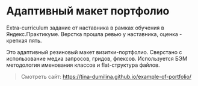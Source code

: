 # Адаптивный макет портфолио

Extra-curriculum задание от наставника в рамках обучения в Яндекс.Практикуме. Верстка прошла ревью у наставника, оценка - крепкая пять.

Это адаптивный резиновый макет визитки-портфолио. Сверстано с использование медиа запросов, гридов, флексов. Используется БЭМ методология именования классов и flat-структура файлов.

> Смотреть сайт: https://tina-dumilina.github.io/example-of-portfolio/
